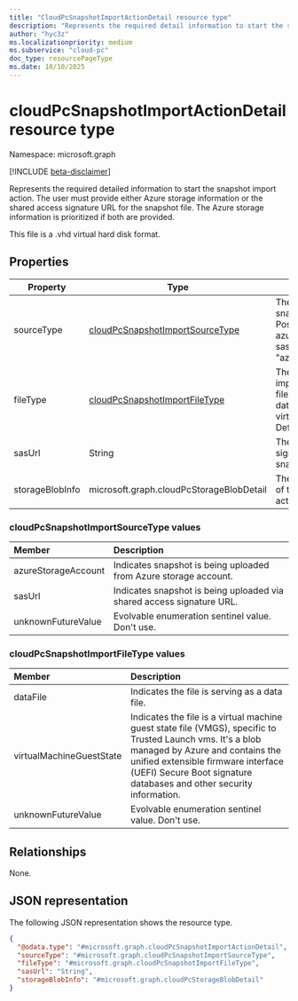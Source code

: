 ```yaml
---
title: "CloudPcSnapshotImportActionDetail resource type"
description: "Represents the required detail information to start the snapshot import action. The user must provide either Azure storage information or the shared access signature URL for the snapshot file, and the Azure storage information is prioritized if both are provided."
author: "hyc3z"
ms.localizationpriority: medium
ms.subservice: "cloud-pc"
doc_type: resourcePageType
ms.date: 10/10/2025
---
```


# cloudPcSnapshotImportActionDetail resource type

Namespace: microsoft.graph

[!INCLUDE [beta-disclaimer](../../includes/beta-disclaimer.md)]

Represents the required detailed information to start the snapshot import action. The user must provide either Azure storage information or the shared access signature URL for the snapshot file. The Azure storage information is prioritized if both are provided.

This file is a .vhd virtual hard disk format.

## Properties

| Property           | Type         | Description                   |
| ------------------ | ------------ | ----------------------------- |
| sourceType   | [cloudPcSnapshotImportSourceType](#cloudpcsnapshotimportsourcetype-values) | The source type of the snapshot import action. Possible values: azureStorageAccount, sasUrl. Default is "azureStorageAccount."   |
| fileType   | [cloudPcSnapshotImportFileType](#cloudpcsnapshotimportfiletype-values) | The file type of the imported virtual hard disk file. Possible values: dataFile, virtualMachineGuestState. Default is "dataFile."   |
| sasUrl | String | The shared access signature URL of the snapshot import action. |
| storageBlobInfo | microsoft.graph.cloudPcStorageBlobDetail | The storage account info of the snapshot import action. |

### cloudPcSnapshotImportSourceType values
|Member|Description|
|:---|:---|
| azureStorageAccount          | Indicates snapshot is being uploaded from Azure storage account.        |
| sasUrl             | Indicates snapshot is being uploaded via shared access signature URL.            |
| unknownFutureValue | Evolvable enumeration sentinel value. Don't use. |

### cloudPcSnapshotImportFileType values
|Member|Description|
|:---|:---|
| dataFile          |  Indicates the file is serving as a data file.        |
| virtualMachineGuestState             |  Indicates the file is a virtual machine guest state file (VMGS), specific to Trusted Launch vms. It's a blob managed by Azure and contains the unified extensible firmware interface (UEFI) Secure Boot signature databases and other security information.             |
| unknownFutureValue |  Evolvable enumeration sentinel value. Don't use. |

## Relationships
None.

## JSON representation
The following JSON representation shows the resource type.
<!-- {
  "blockType": "resource",
  "@odata.type": "microsoft.graph.cloudPcSnapshotImportActionDetail",
  "baseType": "microsoft.graph.entity",
  "openType": false
}
-->
``` json
{
  "@odata.type": "#microsoft.graph.cloudPcSnapshotImportActionDetail",
  "sourceType": "#microsoft.graph.cloudPcSnapshotImportSourceType",
  "fileType": "#microsoft.graph.cloudPcSnapshotImportFileType",
  "sasUrl": "String",
  "storageBlobInfo": "#microsoft.graph.cloudPcStorageBlobDetail"
}
```

<!--
{
  "type": "#page.annotation",
  "description": "cloudPcSnapshotImportActionDetail resource",
  "namespace": "microsoft.graph.cloudPcSnapshotImportActionDetail"
  "keywords": "",
  "section": "documentation",
  "tocPath": "",
  "suppressions": []
}
-->